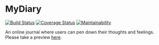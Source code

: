 # MyDiary
[![Build Status](https://travis-ci.com/damafeez/MyDiary.svg?branch=ft-implement-continuous-integration-159168886)](https://travis-ci.com/damafeez/MyDiary)
[![Coverage Status](https://coveralls.io/repos/github/damafeez/MyDiary/badge.svg)](https://coveralls.io/github/damafeez/MyDiary)
[![Maintainability](https://api.codeclimate.com/v1/badges/aa55a2992676ca1cd8fc/maintainability)](https://codeclimate.com/github/damafeez/MyDiary/maintainability)

An online journal where users can pen down their thoughts and feelings.
Please take a preview [here](https://damafeez.github.io/MyDiary/UI/).